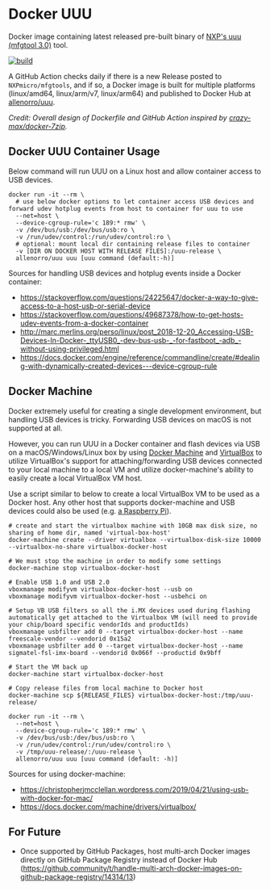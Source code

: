 # Docker UUU
Docker image containing latest released pre-built binary of [NXP's uuu (mfgtool 3.0)](https://github.com/NXPmicro/mfgtools) tool.

[![build](https://github.com/nosidewen/docker-uuu/workflows/build/badge.svg)](https://github.com/nosidewen/docker-uuu/actions?query=workflow%3Abuild)

A GitHub Action checks daily if there is a new Release posted to `NXPmicro/mfgtools`, and if so, a Docker image is built for multiple platforms (linux/amd64, linux/arm/v7, linux/arm64) and published to Docker Hub at [allenorro/uuu](https://hub.docker.com/r/allenorro/uuu).

_Credit: Overall design of Dockerfile and GitHub Action inspired by [crazy-max/docker-7zip](https://github.com/crazy-max/docker-7zip)._

## Docker UUU Container Usage
Below command will run UUU on a Linux host and allow container access to USB devices.

```
docker run -it --rm \
  # use below docker options to let container access USB devices and forward udev hotplug events from host to container for uuu to use
  --net=host \
  --device-cgroup-rule='c 189:* rmw' \
  -v /dev/bus/usb:/dev/bus/usb:ro \
  -v /run/udev/control:/run/udev/control:ro \
  # optional: mount local dir containing release files to container
  -v [DIR ON DOCKER HOST WITH RELEASE FILES]:/uuu-release \
  allenorro/uuu uuu [uuu command (default:-h)]
  ```

Sources for handling USB devices and hotplug events inside a Docker container:
- https://stackoverflow.com/questions/24225647/docker-a-way-to-give-access-to-a-host-usb-or-serial-device
- https://stackoverflow.com/questions/49687378/how-to-get-hosts-udev-events-from-a-docker-container
- http://marc.merlins.org/perso/linux/post_2018-12-20_Accessing-USB-Devices-In-Docker-_ttyUSB0_-dev-bus-usb-_-for-fastboot_-adb_-without-using-privileged.html
- https://docs.docker.com/engine/reference/commandline/create/#dealing-with-dynamically-created-devices---device-cgroup-rule

## Docker Machine
Docker extremely useful for creating a single development environment, but handling USB devices is tricky. Forwarding USB devices on macOS is not supported at all.

However, you can run UUU in a Docker container and flash devices via USB on a macOS/Windows/Linux box by using [Docker Machine](https://docs.docker.com/machine/overview/) and [VirtualBox](https://www.virtualbox.org/) to utilize VirtualBox's support for attaching/forwarding USB devices connected to your local machine to a local VM and utilize docker-machine's ability to easily create a local VirtualBox VM host. 

Use a script similar to below to create a local VirtualBox VM to be used as a Docker host. Any other host that supports docker-machine and USB devices could also be used (e.g. [a Raspberry Pi](https://www.youtube.com/watch?v=EgSmnwbTGxU)).

```
# create and start the virtualbox machine with 10GB max disk size, no sharing of home dir, named 'virtual-box-host'
docker-machine create --driver virtualbox --virtualbox-disk-size 10000 --virtualbox-no-share virtualbox-docker-host

# We must stop the machine in order to modify some settings
docker-machine stop virtualbox-docker-host

# Enable USB 1.0 and USB 2.0
vboxmanage modifyvm virtualbox-docker-host --usb on
vboxmanage modifyvm virtualbox-docker-host --usbehci on

# Setup VB USB filters so all the i.MX devices used during flashing automatically get attached to the Virtualbox VM (will need to provide your chip/board specific vendorIds and productIds)
vboxmanage usbfilter add 0 --target virtualbox-docker-host --name freescale-vendor --vendorid 0x15a2
vboxmanage usbfilter add 0 --target virtualbox-docker-host --name sigmatel-fsl-imx-board --vendorid 0x066f --productid 0x9bff

# Start the VM back up
docker-machine start virtualbox-docker-host

# Copy release files from local machine to Docker host
docker-machine scp ${RELEASE_FILES} virtualbox-docker-host:/tmp/uuu-release/

docker run -it --rm \
  --net=host \
  --device-cgroup-rule='c 189:* rmw' \
  -v /dev/bus/usb:/dev/bus/usb:ro \
  -v /run/udev/control:/run/udev/control:ro \
  -v /tmp/uuu-release/:/uuu-release \
  allenorro/uuu uuu [uuu command (default: -h)]
```

Sources for using docker-machine:
- https://christopherjmcclellan.wordpress.com/2019/04/21/using-usb-with-docker-for-mac/
- https://docs.docker.com/machine/drivers/virtualbox/

## For Future
- Once supported by GitHub Packages, host multi-arch Docker images directly on GitHub Package Registry instead of Docker Hub (https://github.community/t/handle-multi-arch-docker-images-on-github-package-registry/14314/13)
